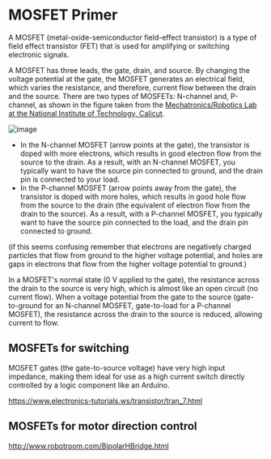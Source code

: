 # MOSFET Primer

A MOSFET (metal-oxide-semiconductor field-effect transistor) is a type of field effect transistor (FET) that is used for amplifying or switching electronic signals. 

A MOSFET has three leads, the gate, drain, and source.  By changing the voltage potential at the gate, the MOSFET generates an electrical field, which varies the resistance, and therefore, current flow between the drain and the source.  There are two types of MOSFETs: N-channel and, P-channel, as shown in the figure taken from the [Mechatronics/Robotics Lab at the National Institute of Technology, Calicut](http://www.rignitc.com/mosfets/).

![image](https://github.com/riplaboratory/Kanaloa/blob/master/PrimerDocuments/MOSFETs/Images/N_P_channelMosfets.png)

 - In the N-channel MOSFET (arrow points at the gate), the transistor is doped with more electrons, which results in good electron flow from the source to the drain.  As a result, with an N-channel MOSFET, you typically want to have the source pin connected to ground, and the drain pin is connected to your load.
 - In the P-channel MOSFET (arrow points away from the gate), the transistor is doped with more holes, which results in good hole flow from the source to the drain (the equivalent of electron flow from the drain to the source).  As a result, with a P-channel MOSFET, you typically want to have the source pin connected to the load, and the drain pin connected to ground.

(if this seems confusing remember that electrons are negatively charged particles that flow from ground to the higher voltage potential, and holes are gaps in electrons that flow from the higher voltage potential to ground.)

In a MOSFET's normal state (0 V applied to the gate), the resistance across the drain to the source is very high, which is almost like an open circuit (no current flow).  When a voltage potential from the gate to the source (gate-to-ground for an N-channel MOSFET, gate-to-load for a P-channel MOSFET), the resistance across the drain to the source is reduced, allowing current to flow.

## MOSFETs for switching

MOSFET gates (the gate-to-source voltage) have very high input impedance, making them ideal for use as a high current switch directly controlled by a logic component like an Arduino.  

https://www.electronics-tutorials.ws/transistor/tran_7.html

## MOSFETs for motor direction control

http://www.robotroom.com/BipolarHBridge.html
